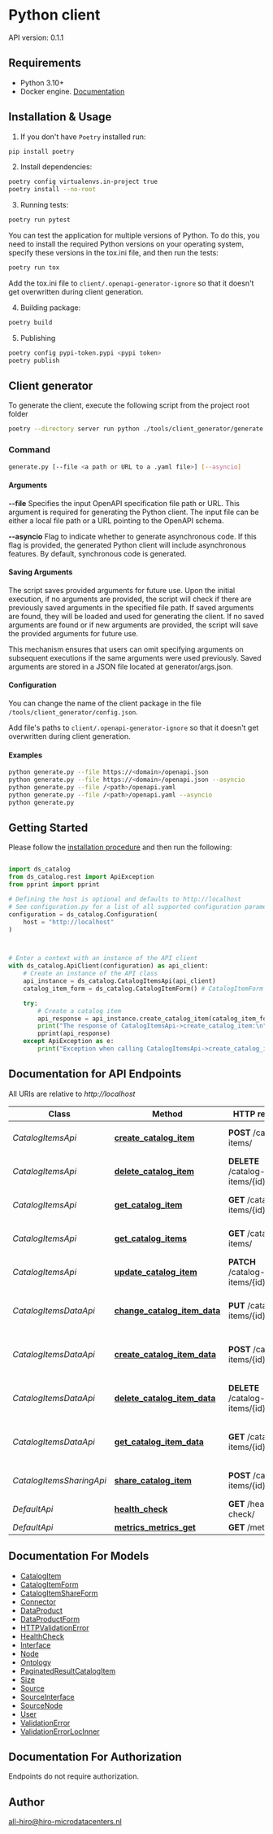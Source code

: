 # Python client
API version: 0.1.1

## Requirements

- Python 3.10+
- Docker engine. [Documentation](https://docs.docker.com/engine/install/)

## Installation & Usage

1. If you don't have `Poetry` installed run:

```bash
pip install poetry
```

2. Install dependencies:

```bash
poetry config virtualenvs.in-project true
poetry install --no-root
```

3. Running tests:

```bash
poetry run pytest
```

You can test the application for multiple versions of Python. To do this, you need to install the required Python versions on your operating system, specify these versions in the tox.ini file, and then run the tests:
```bash
poetry run tox
```
Add the tox.ini file to `client/.openapi-generator-ignore` so that it doesn't get overwritten during client generation.

4. Building package:

```bash
poetry build
```

5. Publishing
```bash
poetry config pypi-token.pypi <pypi token>
poetry publish
```

## Client generator
To generate the client, execute the following script from the project root folder
```bash
poetry --directory server run python ./tools/client_generator/generate.py --file ./api/openapi.yaml
```

### Command
```bash
generate.py [--file <a path or URL to a .yaml file>] [--asyncio]
```

#### Arguments
**--file**
Specifies the input OpenAPI specification file path or URL. This argument is required for generating the Python client. The input file can be either a local file path or a URL pointing to the OpenAPI schema.

**--asyncio**
Flag to indicate whether to generate asynchronous code. If this flag is provided, the generated Python client will include asynchronous features. By default, synchronous code is generated.

#### Saving Arguments

The script saves provided arguments for future use. Upon the initial execution, if no arguments are provided, the script will check if there are previously saved arguments in the specified file path. If saved arguments are found, they will be loaded and used for generating the client. If no saved arguments are found or if new arguments are provided, the script will save the provided arguments for future use.

This mechanism ensures that users can omit specifying arguments on subsequent executions if the same arguments were used previously. Saved arguments are stored in a JSON file located at generator/args.json.

#### Configuration
You can change the name of the client package in the file `/tools/client_generator/config.json`.

Add file's paths to `client/.openapi-generator-ignore` so that it doesn't get overwritten during client generation.

#### Examples

```bash
python generate.py --file https://<domain>/openapi.json
python generate.py --file https://<domain>/openapi.json --asyncio
python generate.py --file /<path>/openapi.yaml
python generate.py --file /<path>/openapi.yaml --asyncio
python generate.py
```

## Getting Started

Please follow the [installation procedure](#installation--usage) and then run the following:

```python

import ds_catalog
from ds_catalog.rest import ApiException
from pprint import pprint

# Defining the host is optional and defaults to http://localhost
# See configuration.py for a list of all supported configuration parameters.
configuration = ds_catalog.Configuration(
    host = "http://localhost"
)



# Enter a context with an instance of the API client
with ds_catalog.ApiClient(configuration) as api_client:
    # Create an instance of the API class
    api_instance = ds_catalog.CatalogItemsApi(api_client)
    catalog_item_form = ds_catalog.CatalogItemForm() # CatalogItemForm | 

    try:
        # Create a catalog item
        api_response = api_instance.create_catalog_item(catalog_item_form)
        print("The response of CatalogItemsApi->create_catalog_item:\n")
        pprint(api_response)
    except ApiException as e:
        print("Exception when calling CatalogItemsApi->create_catalog_item: %s\n" % e)

```

## Documentation for API Endpoints

All URIs are relative to *http://localhost*

Class | Method | HTTP request | Description
------------ | ------------- | ------------- | -------------
*CatalogItemsApi* | [**create_catalog_item**](docs/CatalogItemsApi.md#create_catalog_item) | **POST** /catalog-items/ | Create a catalog item
*CatalogItemsApi* | [**delete_catalog_item**](docs/CatalogItemsApi.md#delete_catalog_item) | **DELETE** /catalog-items/{id}/ | Delete the catalog item
*CatalogItemsApi* | [**get_catalog_item**](docs/CatalogItemsApi.md#get_catalog_item) | **GET** /catalog-items/{id}/ | Get the catalog item
*CatalogItemsApi* | [**get_catalog_items**](docs/CatalogItemsApi.md#get_catalog_items) | **GET** /catalog-items/ | Get the list of catalog items
*CatalogItemsApi* | [**update_catalog_item**](docs/CatalogItemsApi.md#update_catalog_item) | **PATCH** /catalog-items/{id}/ | Update the catalog item
*CatalogItemsDataApi* | [**change_catalog_item_data**](docs/CatalogItemsDataApi.md#change_catalog_item_data) | **PUT** /catalog-items/{id}/data/ | Change the data for the catalog item
*CatalogItemsDataApi* | [**create_catalog_item_data**](docs/CatalogItemsDataApi.md#create_catalog_item_data) | **POST** /catalog-items/{id}/data/ | Create the data for the catalog item
*CatalogItemsDataApi* | [**delete_catalog_item_data**](docs/CatalogItemsDataApi.md#delete_catalog_item_data) | **DELETE** /catalog-items/{id}/data/ | Delete the data for the catalog item
*CatalogItemsDataApi* | [**get_catalog_item_data**](docs/CatalogItemsDataApi.md#get_catalog_item_data) | **GET** /catalog-items/{id}/data/ | Get the data for the catalog item
*CatalogItemsSharingApi* | [**share_catalog_item**](docs/CatalogItemsSharingApi.md#share_catalog_item) | **POST** /catalog-items/{id}/share/ | Share a catalog item
*DefaultApi* | [**health_check**](docs/DefaultApi.md#health_check) | **GET** /health-check/ | Health check
*DefaultApi* | [**metrics_metrics_get**](docs/DefaultApi.md#metrics_metrics_get) | **GET** /metrics | Metrics


## Documentation For Models

 - [CatalogItem](docs/CatalogItem.md)
 - [CatalogItemForm](docs/CatalogItemForm.md)
 - [CatalogItemShareForm](docs/CatalogItemShareForm.md)
 - [Connector](docs/Connector.md)
 - [DataProduct](docs/DataProduct.md)
 - [DataProductForm](docs/DataProductForm.md)
 - [HTTPValidationError](docs/HTTPValidationError.md)
 - [HealthCheck](docs/HealthCheck.md)
 - [Interface](docs/Interface.md)
 - [Node](docs/Node.md)
 - [Ontology](docs/Ontology.md)
 - [PaginatedResultCatalogItem](docs/PaginatedResultCatalogItem.md)
 - [Size](docs/Size.md)
 - [Source](docs/Source.md)
 - [SourceInterface](docs/SourceInterface.md)
 - [SourceNode](docs/SourceNode.md)
 - [User](docs/User.md)
 - [ValidationError](docs/ValidationError.md)
 - [ValidationErrorLocInner](docs/ValidationErrorLocInner.md)


<a id="documentation-for-authorization"></a>
## Documentation For Authorization

Endpoints do not require authorization.


## Author

all-hiro@hiro-microdatacenters.nl



